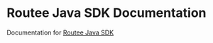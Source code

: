 # Routee Java SDK Documentation   
Documentation for [Routee Java SDK](https://github.com/randinterval/Routee-Java-SDK)
